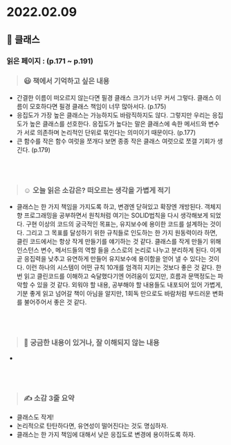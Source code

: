 # 2022.02.09

## 📗 클래스

### 읽은 페이지 : (p.171 ~ p.191)

>### 😃 책에서 기억하고 싶은 내용 

- 간결한 이름이 떠오르지 않는다면 필경 클래스 크기가 너무 커서 그렇다. 클래스 이름이 모호하다면 필경 클래스 책임이 너무 많아서다. (p.175)
- 응집도가 가장 높은 클래스는 가능하지도 바람직하지도 않다. 그렇지만 우리는 응집도가 높은 클래스를 선호한다. 응집도가 높다는 말은 클래스에 속한 메서드와 변수가 서로 의존하며 논리적인 단위로 묶인다는 의미이기 때문이다. (p.177)
- 큰 함수를 작은 함수 여럿을 쪼개다 보면 종종 작은 클래스 여럿으로 쪼갤 기회가 생긴다. (p.179)

<br>

<br>

>### ☺️ 오늘 읽은 소감은? 떠오르는 생각을 가볍게 적기

- 클래스는 한 가지 책임을 가지도록 하고, 변경엔 닫혀있고 확장엔 개방된다. 객체지향 프로그래밍을 공부하면서 원칙처럼 여기는 SOLID법칙을 다시 생각해보게 되었다. 구현 이상의 코드의 궁극적인 목표는, 유지보수에 용이한 코드를 설계하는 것이다. 그리고 그 목표를 달성하기 위한 규칙들로 인도하는 한 가지 원동력이라 하면, 클린 코드에서는 항상 작게 만들기를 얘기하는 것 같다. 클래스를 작게 만들기 위해 인스턴스 변수, 메서드들의 역할 들을 스스로의 논리로 나누고 분리하게 된다. 이게 곧 응집력을 낮추고 유연하게 만들어 유지보수에 용이함을 얻어 낼 수 있다는 것이다. 이런 하나의 시스템이 어떤 규칙 10개를 엄격히 지키는 것보다 좋은 것 같다. 한 번 읽고 클린코드를 이해하고 숙달했다기엔 어려움이 있지만, 흐름과 문맥정도는 파악할 수 있을 것 같다. 외워야 할 내용, 공부해야 할 내용들도 내포되어 있어 가볍게, 기분 좋게 읽고 넘어갈 책이 아님을 알지만, 1회독 만으로도 바람처럼 부드러운 변화를 불어주어서 좋은 것 같다.

<br>

<br>

>### 🔎 궁금한 내용이 있거나, 잘 이해되지 않는 내용 

- 

<br>

<br>

> ### ✍️  소감 3줄 요약 

- 클래스도 작게!
- 논리적으로 탄탄하다면, 유연성이 떨어진다는 것도 명심하자.
- 클래스는 한 가지 책임에 대해서 낮은 응집도로 변경에 용이하도록 하자.